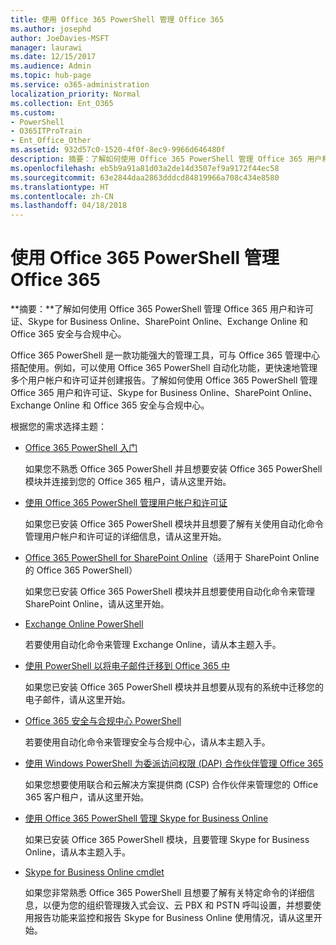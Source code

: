 ```yaml
---
title: 使用 Office 365 PowerShell 管理 Office 365
ms.author: josephd
author: JoeDavies-MSFT
manager: laurawi
ms.date: 12/15/2017
ms.audience: Admin
ms.topic: hub-page
ms.service: o365-administration
localization_priority: Normal
ms.collection: Ent_O365
ms.custom:
- PowerShell
- O365ITProTrain
- Ent_Office_Other
ms.assetid: 932d57c0-1520-4f0f-8ec9-9966d646480f
description: 摘要：了解如何使用 Office 365 PowerShell 管理 Office 365 用户和许可证、Skype for Business Online、SharePoint Online、Exchange Online 和 Office 365 安全与合规中心。
ms.openlocfilehash: eb5b9a91a81d03a2de14d3507ef9a9172f44ec58
ms.sourcegitcommit: 63e2844daa2863dddcd84819966a708c434e8580
ms.translationtype: HT
ms.contentlocale: zh-CN
ms.lasthandoff: 04/18/2018
---
```

# <a name="manage-office-365-with-office-365-powershell"></a>使用 Office 365 PowerShell 管理 Office 365

 **摘要：**了解如何使用 Office 365 PowerShell 管理 Office 365 用户和许可证、Skype for Business Online、SharePoint Online、Exchange Online 和 Office 365 安全与合规中心。
  
Office 365 PowerShell 是一款功能强大的管理工具，可与 Office 365 管理中心搭配使用。例如，可以使用 Office 365 PowerShell 自动化功能，更快速地管理多个用户帐户和许可证并创建报告。了解如何使用 Office 365 PowerShell 管理 Office 365 用户和许可证、Skype for Business Online、SharePoint Online、Exchange Online 和 Office 365 安全与合规中心。
  
根据您的需求选择主题：
  
- [Office 365 PowerShell 入门](getting-started-with-office-365-powershell.md)

    如果您不熟悉 Office 365 PowerShell 并且想要安装 Office 365 PowerShell 模块并连接到您的 Office 365 租户，请从这里开始。

- [使用 Office 365 PowerShell 管理用户帐户和许可证](manage-user-accounts-and-licenses-with-office-365-powershell.md)

    如果您已安装 Office 365 PowerShell 模块并且想要了解有关使用自动化命令管理用户帐户和许可证的详细信息，请从这里开始。

- [Office 365 PowerShell for SharePoint Online](https://technet.microsoft.com/library/fp161362.aspx)（适用于 SharePoint Online 的 Office 365 PowerShell）

    如果您已安装 Office 365 PowerShell 模块并且想要使用自动化命令来管理 SharePoint Online，请从这里开始。

- [Exchange Online PowerShell](https://docs.microsoft.com/powershell/exchange/exchange-online/exchange-online-powershell)

    若要使用自动化命令来管理 Exchange Online，请从本主题入手。

- [使用 PowerShell 以将电子邮件迁移到 Office 365 中](use-powershell-for-email-migration-to-office-365.md)

    如果您已安装 Office 365 PowerShell 模块并且想要从现有的系统中迁移您的电子邮件，请从这里开始。

- [Office 365 安全与合规中心 PowerShell](https://docs.microsoft.com/powershell/exchange/office-365-scc/office-365-scc-powershell)

    若要使用自动化命令来管理安全与合规中心，请从本主题入手。

- [使用 Windows PowerShell 为委派访问权限 (DAP) 合作伙伴管理 Office 365](manage-office-365-with-windows-powershell-for-delegated-access-permissions-dap-p.md)

    如果您想要使用联合和云解决方案提供商 (CSP) 合作伙伴来管理您的 Office 365 客户租户，请从这里开始。

- [使用 Office 365 PowerShell 管理 Skype for Business Online](manage-skype-for-business-online-with-office-365-powershell.md)

    如果已安装 Office 365 PowerShell 模块，且要管理 Skype for Business Online，请从本主题入手。

- [Skype for Business Online cmdlet](https://technet.microsoft.com/library/mt228132.aspx)

    如果您非常熟悉 Office 365 PowerShell 且想要了解有关特定命令的详细信息，以便为您的组织管理拨入式会议、云 PBX 和 PSTN 呼叫设置，并想要使用报告功能来监控和报告 Skype for Business Online 使用情况，请从这里开始。
